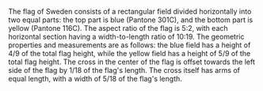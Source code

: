The flag of Sweden consists of a rectangular field divided horizontally into two equal parts: the top part is blue (Pantone 301C), and the bottom part is yellow (Pantone 116C). The aspect ratio of the flag is 5:2, with each horizontal section having a width-to-length ratio of 10:19. The geometric properties and measurements are as follows: the blue field has a height of 4/9 of the total flag height, while the yellow field has a height of 5/9 of the total flag height. The cross in the center of the flag is offset towards the left side of the flag by 1/18 of the flag's length. The cross itself has arms of equal length, with a width of 5/18 of the flag's length.